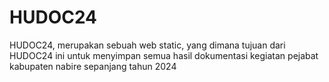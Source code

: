 # HUDOC24
HUDOC24, merupakan sebuah web static, yang dimana tujuan dari HUDOC24 ini untuk menyimpan semua hasil dokumentasi kegiatan pejabat kabupaten nabire sepanjang tahun 2024
